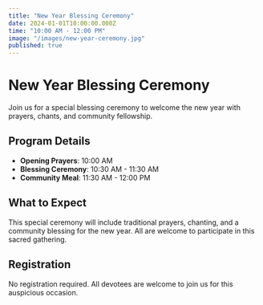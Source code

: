 ```yaml
---
title: "New Year Blessing Ceremony"
date: 2024-01-01T10:00:00.000Z
time: "10:00 AM - 12:00 PM"
image: "/images/new-year-ceremony.jpg"
published: true
---
```


# New Year Blessing Ceremony

Join us for a special blessing ceremony to welcome the new year with prayers, chants, and community fellowship.

## Program Details

- **Opening Prayers**: 10:00 AM
- **Blessing Ceremony**: 10:30 AM - 11:30 AM
- **Community Meal**: 11:30 AM - 12:00 PM

## What to Expect

This special ceremony will include traditional prayers, chanting, and a community blessing for the new year. All are welcome to participate in this sacred gathering.

## Registration

No registration required. All devotees are welcome to join us for this auspicious occasion.
